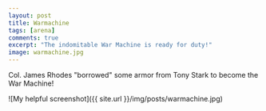 ```yaml
---
layout: post
title: Warmachine
tags: [arena]
comments: true
excerpt: "The indomitable War Machine is ready for duty!"
image: warmachine.jpg
---
```


Col. James Rhodes "borrowed" some armor from Tony Stark to become the War Machine!

![My helpful screenshot]({{ site.url }}/img/posts/warmachine.jpg)